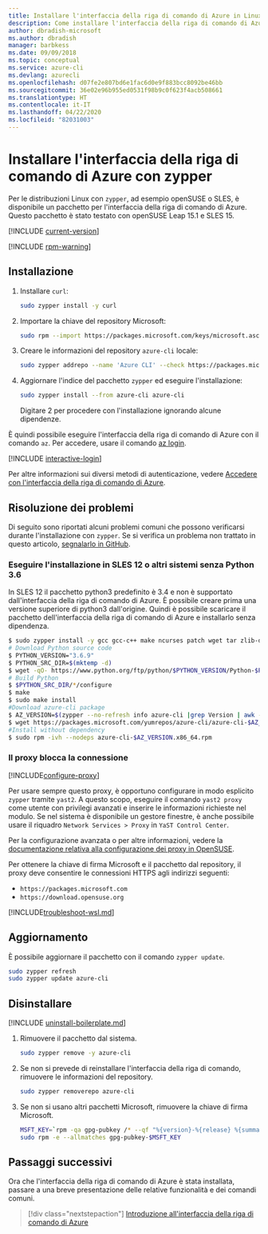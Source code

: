 ```yaml
---
title: Installare l'interfaccia della riga di comando di Azure in Linux con zypper
description: Come installare l'interfaccia della riga di comando di Azure con zypper
author: dbradish-microsoft
ms.author: dbradish
manager: barbkess
ms.date: 09/09/2018
ms.topic: conceptual
ms.service: azure-cli
ms.devlang: azurecli
ms.openlocfilehash: d07fe2e807bd6e1fac6d0e9f883bcc8092be46bb
ms.sourcegitcommit: 36e02e96b955ed0531f98b9c0f623f4acb508661
ms.translationtype: HT
ms.contentlocale: it-IT
ms.lasthandoff: 04/22/2020
ms.locfileid: "82031003"
---
```

# <a name="install-azure-cli-with-zypper"></a>Installare l'interfaccia della riga di comando di Azure con zypper

Per le distribuzioni Linux con `zypper`, ad esempio openSUSE o SLES, è disponibile un pacchetto per l'interfaccia della riga di comando di Azure. Questo pacchetto è stato testato con openSUSE Leap 15.1 e SLES 15.

[!INCLUDE [current-version](includes/current-version.md)]

[!INCLUDE [rpm-warning](includes/rpm-warning.md)]

## <a name="install"></a>Installazione

1. Installare `curl`:

   ```bash
   sudo zypper install -y curl
   ```

2. Importare la chiave del repository Microsoft:

   ```bash
   sudo rpm --import https://packages.microsoft.com/keys/microsoft.asc
   ```

3. Creare le informazioni del repository `azure-cli` locale:

   ```bash
   sudo zypper addrepo --name 'Azure CLI' --check https://packages.microsoft.com/yumrepos/azure-cli azure-cli
   ```

4. Aggiornare l'indice del pacchetto `zypper` ed eseguire l'installazione:

   ```bash
   sudo zypper install --from azure-cli azure-cli
   ```
   Digitare 2 per procedere con l'installazione ignorando alcune dipendenze.

È quindi possibile eseguire l'interfaccia della riga di comando di Azure con il comando `az`. Per accedere, usare il comando [az login](/cli/azure/reference-index#az-login).

[!INCLUDE [interactive-login](includes/interactive-login.md)]

Per altre informazioni sui diversi metodi di autenticazione, vedere [Accedere con l'interfaccia della riga di comando di Azure](authenticate-azure-cli.md).

## <a name="troubleshooting"></a>Risoluzione dei problemi

Di seguito sono riportati alcuni problemi comuni che possono verificarsi durante l'installazione con `zypper`. Se si verifica un problema non trattato in questo articolo, [segnalarlo in GitHub](https://github.com/Azure/azure-cli/issues).

### <a name="install-on-sles-12-or-other-systems-without-python-36"></a>Eseguire l'installazione in SLES 12 o altri sistemi senza Python 3.6

In SLES 12 il pacchetto python3 predefinito è 3.4 e non è supportato dall'interfaccia della riga di comando di Azure. È possibile creare prima una versione superiore di python3 dall'origine. Quindi è possibile scaricare il pacchetto dell'interfaccia della riga di comando di Azure e installarlo senza dipendenza.
```bash
$ sudo zypper install -y gcc gcc-c++ make ncurses patch wget tar zlib-devel zlib openssl-devel
# Download Python source code
$ PYTHON_VERSION="3.6.9"
$ PYTHON_SRC_DIR=$(mktemp -d)
$ wget -qO- https://www.python.org/ftp/python/$PYTHON_VERSION/Python-$PYTHON_VERSION.tgz | tar -xz -C "$PYTHON_SRC_DIR"
# Build Python
$ $PYTHON_SRC_DIR/*/configure
$ make
$ sudo make install
#Download azure-cli package 
$ AZ_VERSION=$(zypper --no-refresh info azure-cli |grep Version | awk -F': ' '{print $2}' | awk '{$1=$1;print}')
$ wget https://packages.microsoft.com/yumrepos/azure-cli/azure-cli-$AZ_VERSION.x86_64.rpm
#Install without dependency
$ sudo rpm -ivh --nodeps azure-cli-$AZ_VERSION.x86_64.rpm
```

### <a name="proxy-blocks-connection"></a>Il proxy blocca la connessione

[!INCLUDE[configure-proxy](includes/configure-proxy.md)]

Per usare sempre questo proxy, è opportuno configurare in modo esplicito `zypper` tramite `yast2`. A questo scopo, eseguire il comando `yast2 proxy` come utente con privilegi avanzati e inserire le informazioni richieste nel modulo. Se nel sistema è disponibile un gestore finestre, è anche possibile usare il riquadro `Network Services > Proxy` in `YaST Control Center`.

Per la configurazione avanzata o per altre informazioni, vedere la [documentazione relativa alla configurazione dei proxy in OpenSUSE](https://www.suse.com/documentation/slms1/book_slms/data/sec_wy_config_updates_proxy.html).

Per ottenere la chiave di firma Microsoft e il pacchetto dal repository, il proxy deve consentire le connessioni HTTPS agli indirizzi seguenti:

* `https://packages.microsoft.com`
* `https://download.opensuse.org`

[!INCLUDE[troubleshoot-wsl.md](includes/troubleshoot-wsl.md)]

## <a name="update"></a>Aggiornamento

È possibile aggiornare il pacchetto con il comando `zypper update`.

```bash
sudo zypper refresh
sudo zypper update azure-cli
```

## <a name="uninstall"></a>Disinstallare

[!INCLUDE [uninstall-boilerplate.md](includes/uninstall-boilerplate.md)]

1. Rimuovere il pacchetto dal sistema.

    ```bash
    sudo zypper remove -y azure-cli
    ```

2. Se non si prevede di reinstallare l'interfaccia della riga di comando, rimuovere le informazioni del repository.

   ```bash
   sudo zypper removerepo azure-cli
   ```

3. Se non si usano altri pacchetti Microsoft, rimuovere la chiave di firma Microsoft.

   ```bash
   MSFT_KEY=`rpm -qa gpg-pubkey /* --qf "%{version}-%{release} %{summary}\n" | grep Microsoft | awk '{print $1}'`
   sudo rpm -e --allmatches gpg-pubkey-$MSFT_KEY
   ```

## <a name="next-steps"></a>Passaggi successivi

Ora che l'interfaccia della riga di comando di Azure è stata installata, passare a una breve presentazione delle relative funzionalità e dei comandi comuni.

> [!div class="nextstepaction"]
> [Introduzione all'interfaccia della riga di comando di Azure](get-started-with-azure-cli.md)
